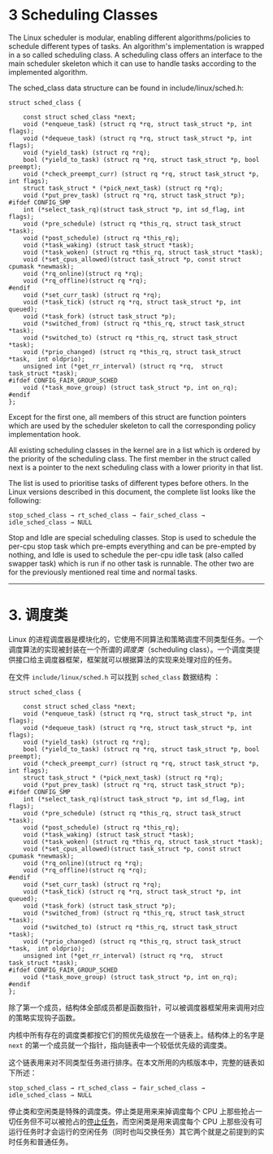# 3 Scheduling Classes

The Linux scheduler is modular, enabling different algorithms/policies to schedule different types of tasks. An algorithm's implementation is wrapped in a so called scheduling class. A scheduling class offers an interface to the main scheduler skeleton which it can use to handle tasks according to the implemented algorithm.

The sched_class data structure can be found in include/linux/sched.h:

```
struct sched_class {

    const struct sched_class *next;
    void (*enqueue_task) (struct rq *rq, struct task_struct *p, int flags);
    void (*dequeue_task) (struct rq *rq, struct task_struct *p, int flags);
    void (*yield_task) (struct rq *rq);
    bool (*yield_to_task) (struct rq *rq, struct task_struct *p, bool preempt);
    void (*check_preempt_curr) (struct rq *rq, struct task_struct *p, int flags);
    struct task_struct * (*pick_next_task) (struct rq *rq);
    void (*put_prev_task) (struct rq *rq, struct task_struct *p);
#ifdef CONFIG_SMP
    int (*select_task_rq)(struct task_struct *p, int sd_flag, int flags);
    void (*pre_schedule) (struct rq *this_rq, struct task_struct *task);
    void (*post_schedule) (struct rq *this_rq);
    void (*task_waking) (struct task_struct *task);
    void (*task_woken) (struct rq *this_rq, struct task_struct *task);
    void (*set_cpus_allowed)(struct task_struct *p, const struct cpumask *newmask);
    void (*rq_online)(struct rq *rq);
    void (*rq_offline)(struct rq *rq);
#endif
    void (*set_curr_task) (struct rq *rq);
    void (*task_tick) (struct rq *rq, struct task_struct *p, int queued);
    void (*task_fork) (struct task_struct *p);
    void (*switched_from) (struct rq *this_rq, struct task_struct *task);
    void (*switched_to) (struct rq *this_rq, struct task_struct *task);
    void (*prio_changed) (struct rq *this_rq, struct task_struct *task,  int oldprio);
    unsigned int (*get_rr_interval) (struct rq *rq,  struct task_struct *task);
#ifdef CONFIG_FAIR_GROUP_SCHED
    void (*task_move_group) (struct task_struct *p, int on_rq);
#endif
};
```

Except for the first one, all members of this struct are function pointers which are used by the scheduler skeleton to call the corresponding policy implementation hook.

All existing scheduling classes in the kernel are in a list which is ordered by the priority of the scheduling class. The first member in the struct called next is a pointer to the next scheduling class with a lower priority in that list.

The list is used to prioritise tasks of different types before others. In the Linux versions described in this document, the complete list looks like the following:

```
stop_sched_class → rt_sched_class → fair_sched_class → idle_sched_class → NULL
```

Stop and Idle are special scheduling classes. Stop is used to schedule the per-cpu stop task which pre-empts everything and can be pre-empted by nothing, and Idle is used to schedule the per-cpu idle task (also called swapper task) which is run if no other task is runnable. The other two are for the previously mentioned real time and normal tasks.

---

# 3. 调度类

Linux 的进程调度器是模块化的，它使用不同算法和策略调度不同类型任务。一个调度算法的实现被封装在一个所谓的*调度类*（scheduling class）。一个调度类提供接口给主调度器框架，框架就可以根据算法的实现来处理对应的任务。

在文件 `include/linux/sched.h` 可以找到 `sched_class` 数据结构 ：

```
struct sched_class {

    const struct sched_class *next;
    void (*enqueue_task) (struct rq *rq, struct task_struct *p, int flags);
    void (*dequeue_task) (struct rq *rq, struct task_struct *p, int flags);
    void (*yield_task) (struct rq *rq);
    bool (*yield_to_task) (struct rq *rq, struct task_struct *p, bool preempt);
    void (*check_preempt_curr) (struct rq *rq, struct task_struct *p, int flags);
    struct task_struct * (*pick_next_task) (struct rq *rq);
    void (*put_prev_task) (struct rq *rq, struct task_struct *p);
#ifdef CONFIG_SMP
    int (*select_task_rq)(struct task_struct *p, int sd_flag, int flags);
    void (*pre_schedule) (struct rq *this_rq, struct task_struct *task);
    void (*post_schedule) (struct rq *this_rq);
    void (*task_waking) (struct task_struct *task);
    void (*task_woken) (struct rq *this_rq, struct task_struct *task);
    void (*set_cpus_allowed)(struct task_struct *p, const struct cpumask *newmask);
    void (*rq_online)(struct rq *rq);
    void (*rq_offline)(struct rq *rq);
#endif
    void (*set_curr_task) (struct rq *rq);
    void (*task_tick) (struct rq *rq, struct task_struct *p, int queued);
    void (*task_fork) (struct task_struct *p);
    void (*switched_from) (struct rq *this_rq, struct task_struct *task);
    void (*switched_to) (struct rq *this_rq, struct task_struct *task);
    void (*prio_changed) (struct rq *this_rq, struct task_struct *task,  int oldprio);
    unsigned int (*get_rr_interval) (struct rq *rq,  struct task_struct *task);
#ifdef CONFIG_FAIR_GROUP_SCHED
    void (*task_move_group) (struct task_struct *p, int on_rq);
#endif
};
```
除了第一个成员，结构体全部成员都是函数指针，可以被调度器框架用来调用对应的策略实现钩子函数。

内核中所有存在的调度类都按它们的照优先级放在一个链表上。结构体上的名字是 `next` 的第一个成员就一个指针，指向链表中一个较低优先级的调度类。

这个链表用来对不同类型任务进行排序。在本文所用的内核版本中，完整的链表如下所述：

```
stop_sched_class → rt_sched_class → fair_sched_class → idle_sched_class → NULL
```

停止类和空闲类是特殊的调度类。停止类是用来来掉调度每个 CPU 上那些抢占一切任务但不可以被抢占的[停止任务][3.1]，而空闲类是用来调度每个 CPU 上那些没有可运行任务时才会运行的空闲任务（同时也叫交换任务）其它两个就是之前提到的实时任务和普通任务。

[3.1]: https://stackoverflow.com/questions/15399782/what-is-the-use-of-stop-sched-class-in-linux-kernel



